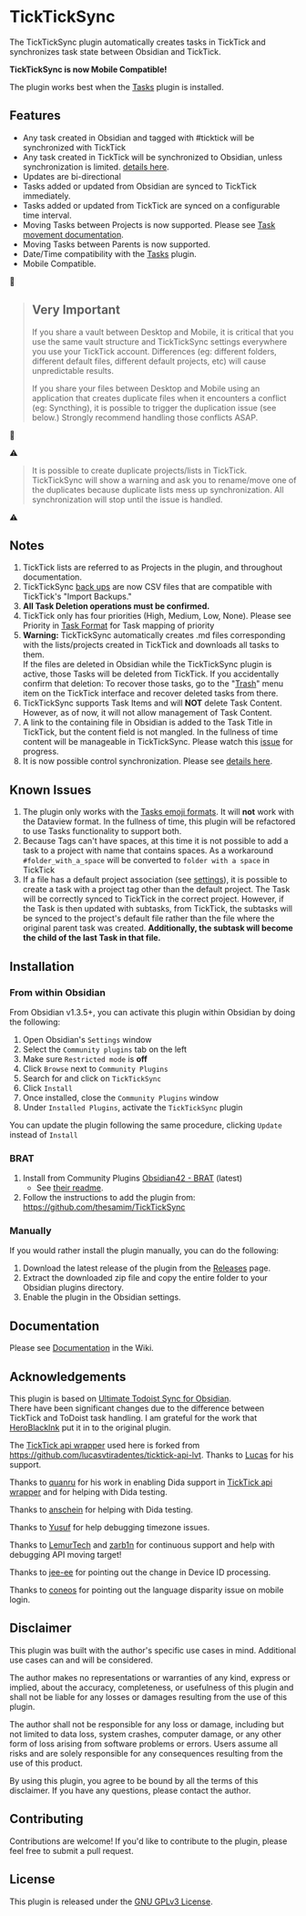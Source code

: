 # TickTickSync

The TickTickSync plugin automatically creates tasks in TickTick and synchronizes task state between Obsidian and TickTick.

**TickTickSync is now Mobile Compatible!**

The plugin works best when the [Tasks](https://github.com/obsidian-tasks-group/obsidian-tasks) plugin is installed.

## Features

- Any task created in Obsidian and tagged with #ticktick will be synchronized with TickTick
- Any task created in TickTick will be synchronized to Obsidian, unless synchronization is limited. [details here](https://github.com/thesamim/TickTickSync/wiki/Documentation#limit-synchronization).
- Updates are bi-directional
- Tasks added or updated from Obsidian are synced to TickTick immediately.
- Tasks added or updated from TickTick are synced on a configurable time interval.
- Moving Tasks between Projects is now supported. Please see [Task movement documentation](https://github.com/thesamim/TickTickSync/wiki/Documentation#moving-tasks).
- Moving Tasks between Parents is now supported.
- Date/Time compatibility with the [Tasks](https://github.com/obsidian-tasks-group/obsidian-tasks) plugin.   
- Mobile Compatible.

 🚩
>## **Very Important**
> 
> If you share a vault between Desktop and Mobile, it is critical that you use the same vault structure and TickTickSync settings everywhere you use your TickTick account. Differences
> (eg: different folders, different default files, different default projects, etc) will cause unpredictable results.
> 
> If you share your files between Desktop and Mobile using an application that creates duplicate files when it encounters a conflict (eg: Syncthing), it is possible to trigger the duplication issue (see below.)
> Strongly recommend handling those conflicts ASAP.
>
🚩

⚠️ 
> It is possible to create duplicate projects/lists in TickTick. TickTickSync will show a warning and ask you to rename/move one of the duplicates because duplicate lists mess up synchronization. All synchronization will stop until the issue is handled.
> 
⚠️


## Notes
1. TickTick lists are referred to as Projects in the plugin, and throughout documentation.
2. TickTickSync [back ups](https://github.com/thesamim/TickTickSync/wiki/Documentation#backup-ticktick-data) are now CSV files that are compatible with TickTick's "Import Backups."
3. **All Task Deletion operations must be confirmed.**
4. TickTick only has four priorities (High, Medium, Low, None). Please see Priority in [Task Format](https://github.com/thesamim/TickTickSync/wiki/Documentation#task-format) for Task mapping of priority
5. **Warning:** TickTickSync automatically creates .md files corresponding with the lists/projects created in TickTick and downloads all tasks to them.  
   If the files are deleted in Obsidian while the TickTickSync plugin is active, those Tasks will be deleted from TickTick. If you accidentally confirm that deletion: 
   To recover those tasks, go to the "[Trash](https://ticktick.com/webapp/#q/all/trash)" menu item on the TickTick interface and recover deleted tasks from there.
6. TickTickSync supports Task Items and will **NOT** delete Task Content. However, as of now, it will not allow management of Task Content.
7. A link to the containing file in Obsidian is added to the Task Title in TickTick, but the content field is not mangled. In the fullness of time content will be manageable in TickTickSync. Please watch this [issue](https://github.com/thesamim/TickTickSync/issues/10) for progress. 
8. It is now possible control synchronization. Please see [details here](https://github.com/thesamim/TickTickSync/wiki/Documentation#limit-synchronization).

## Known Issues

1. The plugin only works with the [Tasks emoji formats](https://publish.obsidian.md/tasks/Reference/Task+Formats/About+Task+Formats). It will **not** work with the Dataview format. In the fullness of time, this plugin will be refactored to use Tasks functionality to support both.
2. Because Tags can't have spaces, at this time it is not possible to add a task to a project with name that contains spaces. As a workaround `#folder_with_a_space` will be converted to `folder with a space` in TickTick
3. If a file has a default project association (see [settings](https://github.com/thesamim/TickTickSync/wiki/Documentation#sync-control)), it is possible to create a task with a project tag other than the default project. The Task will be correctly synced to TickTick in the correct project. However, if the Task is then updated with subtasks, from TickTick, the subtasks will be synced to the project's default file rather than the file where the original parent task was created. **Additionally, the subtask will become the child of the last Task in that file.**

## Installation

### From within Obsidian

From Obsidian v1.3.5+, you can activate this plugin within Obsidian by doing the following:

1.  Open Obsidian's `Settings` window
2.  Select the `Community plugins` tab on the left
3.  Make sure `Restricted mode` is **off**
4.  Click `Browse` next to `Community Plugins`
5.  Search for and click on `TickTickSync`
6.  Click `Install`
7.  Once installed, close the `Community Plugins` window
8.  Under `Installed Plugins`, activate the `TickTickSync` plugin

You can update the plugin following the same procedure, clicking `Update` instead of `Install`

### BRAT

1.  Install from Community Plugins [Obsidian42 - BRAT](https://obsidian.md/plugins?id=obsidian42-brat) (latest)
    - See [their readme](https://github.com/TfTHacker/obsidian42-brat#readme).
2.  Follow the instructions to add the plugin from: https://github.com/thesamim/TickTickSync

### Manually

If you would rather install the plugin manually, you can do the following:

1.  Download the latest release of the plugin from the [Releases](https://github.com/thesamim/TickTickSync/releases) page.
2.  Extract the downloaded zip file and copy the entire folder to your Obsidian plugins directory.
3.  Enable the plugin in the Obsidian settings.

## Documentation

Please see [Documentation](https://github.com/thesamim/TickTickSync/wiki/Documentation) in the Wiki.


## Acknowledgements

This plugin is based on [Ultimate Todoist Sync for Obsidian](https://github.com/HeroBlackInk/ultimate-todoist-sync-for-obsidian).  
There have been significant changes due to the difference between TickTick and ToDoist task handling. I am grateful for the work that [HeroBlackInk](https://github.com/HeroBlackInk/ultimate-todoist-sync-for-obsidian/commits?author=HeroBlackInk) put it in to the original plugin.

The [TickTick api wrapper](https://github.com/thesamim/ticktick-api-lvt) used here is forked from https://github.com/lucasvtiradentes/ticktick-api-lvt. Thanks to [Lucas](https://github.com/lucasvtiradentes) for his support.

Thanks to [quanru](https://github.com/quanru) for his work in enabling Dida support in [TickTick api wrapper](https://github.com/thesamim/ticktick-api-lvt) and for helping with Dida testing.

Thanks to [anschein](https://github.com/anschein) for helping with Dida testing.

Thanks to [Yusuf](https://github.com/akseron) for help debugging timezone issues.

Thanks to [LemurTech](https://github.com/LemurTech) and [zarb1n](https://github.com/zarb1n) for continuous support and help with debugging API moving target!

Thanks to [jee-ee](https://github.com/jee-ee) for pointing out the change in Device ID processing.

Thanks to [coneos](https://github.com/coneos) for pointing out the language disparity issue on mobile login.

## Disclaimer

This plugin was built with the author's specific use cases in mind. Additional use cases can and will be considered.

The author makes no representations or warranties of any kind, express or implied, about the accuracy, completeness, or usefulness of this plugin and shall not be liable for any losses or damages resulting from the use of this plugin.

The author shall not be responsible for any loss or damage, including but not limited to data loss, system crashes, computer damage, or any other form of loss arising from software problems or errors. Users assume all risks and are solely responsible for any consequences resulting from the use of this product.

By using this plugin, you agree to be bound by all the terms of this disclaimer. If you have any questions, please contact the author.

## Contributing

Contributions are welcome! If you'd like to contribute to the plugin, please feel free to submit a pull request.

## License

This plugin is released under the [GNU GPLv3 License](/LICENSE.md).
